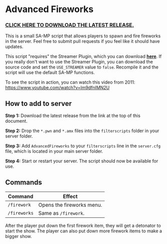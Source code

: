 # Advanced Fireworks

### [CLICK HERE TO DOWNLOAD THE LATEST RELEASE.](https://github.com/Basssiiie/Advanced-Fireworks/releases)

This is a small SA-MP script that allows players to spawn and fire fireworks in the server. Feel free to submit pull requests if you feel like it should have updates.

This script "requires" the Streamer Plugin, which you can download **[here](http://forum.sa-mp.com/showthread.php?t=102865)**. If you really don't want to use the Streamer Plugin, you can download the source code and set the `USE_STREAMER` value to `false`. Recompile it and the script will use the default SA-MP functions. 

To see the script in action, you can watch this video from 2011: https://www.youtube.com/watch?v=lm9dfnIMN2U

## How to add to server

**Step 1:** Download the latest release from the link at the top of this document.

**Step 2:** Drop the `*.pwn` and `*.amx` files into the `filterscripts` folder in your server folder.

**Step 3:** Add `AdvancedFireworks` to your `filterscripts` line in the `server.cfg` file, which is located in your main server folder.

**Step 4:** Start or restart your server. The script should now be available for use.

## Commands
| Command | Effect |
| --- | --- |
| `/firework` | Opens the fireworks menu. |
| `/fireworks` | Same as `/firework`. |

After the player put down the first firework item, they will get a detonator to start the show. The player can also put down more firework items to make a bigger show.
